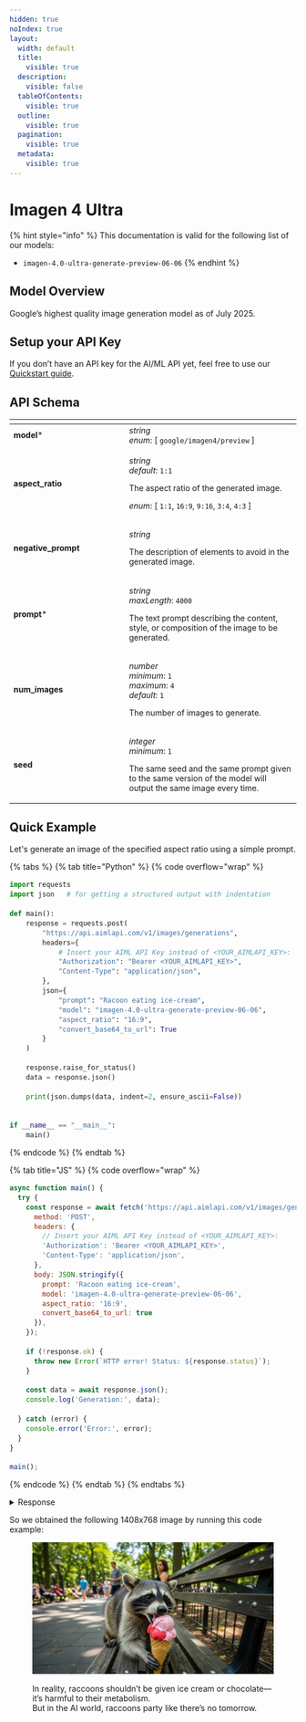 ```yaml
---
hidden: true
noIndex: true
layout:
  width: default
  title:
    visible: true
  description:
    visible: false
  tableOfContents:
    visible: true
  outline:
    visible: true
  pagination:
    visible: true
  metadata:
    visible: true
---
```


# Imagen 4 Ultra

{% hint style="info" %}
This documentation is valid for the following list of our models:

* `imagen-4.0-ultra-generate-preview-06-06`
{% endhint %}

## Model Overview <a href="#model-overview" id="model-overview"></a>

Google’s highest quality image generation model as of July 2025.

## Setup your API Key <a href="#setup-your-api-key" id="setup-your-api-key"></a>

If you don’t have an API key for the AI/ML API yet, feel free to use our [Quickstart guide](https://docs.aimlapi.com/quickstart/setting-up).

## API Schema

<table data-header-hidden><thead><tr><th width="189"></th><th></th></tr></thead><tbody><tr><td><strong>model</strong>*</td><td><em>string</em><br><em>enum</em>:  [ <code>google/imagen4/preview</code> ]</td></tr><tr><td><strong>aspect_ratio</strong></td><td><p><em>string</em><br><em>default</em>: <code>1:1</code></p><p>The aspect ratio of the generated image.</p><p><em>enum</em>:  [ <code>1:1</code>, <code>16:9</code>, <code>9:16</code>, <code>3:4</code>, <code>4:3</code> ]</p></td></tr><tr><td><strong>negative_prompt</strong></td><td><p><em>string</em></p><p>The description of elements to avoid in the generated image.</p></td></tr><tr><td><strong>prompt</strong>*</td><td><p><em>string</em><br><em>maxLength</em>: <code>4000</code></p><p>The text prompt describing the content, style, or composition of the image to be generated.</p></td></tr><tr><td><strong>num_images</strong></td><td><p><em>number</em><br><em>minimum</em>: <code>1</code><br><em>maximum</em>: <code>4</code><br><em>default</em>: <code>1</code></p><p>The number of images to generate.</p></td></tr><tr><td><strong>seed</strong></td><td><p><em>integer</em><br><em>minimum</em>: <code>1</code></p><p>The same seed and the same prompt given to the same version of the model will output the same image every time.</p></td></tr></tbody></table>

## Quick Example

Let's generate an image of the specified aspect ratio using a simple prompt.

{% tabs %}
{% tab title="Python" %}
{% code overflow="wrap" %}
```python
import requests
import json   # for getting a structured output with indentation

def main():
    response = requests.post(
        "https://api.aimlapi.com/v1/images/generations",
        headers={
            # Insert your AIML API Key instead of <YOUR_AIMLAPI_KEY>:
            "Authorization": "Bearer <YOUR_AIMLAPI_KEY>",
            "Content-Type": "application/json",
        },
        json={
            "prompt": "Racoon eating ice-cream",
            "model": "imagen-4.0-ultra-generate-preview-06-06",
            "aspect_ratio": "16:9",
            "convert_base64_to_url": True
        }
    )

    response.raise_for_status()
    data = response.json()

    print(json.dumps(data, indent=2, ensure_ascii=False))


if __name__ == "__main__":
    main()
```
{% endcode %}
{% endtab %}

{% tab title="JS" %}
{% code overflow="wrap" %}
```javascript
async function main() {
  try {
    const response = await fetch('https://api.aimlapi.com/v1/images/generations', {
      method: 'POST',
      headers: {
        // Insert your AIML API Key instead of <YOUR_AIMLAPI_KEY>:
        'Authorization': 'Bearer <YOUR_AIMLAPI_KEY>',
        'Content-Type': 'application/json',
      },
      body: JSON.stringify({
        prompt: 'Racoon eating ice-cream',
        model: 'imagen-4.0-ultra-generate-preview-06-06',
        aspect_ratio: '16:9',
        convert_base64_to_url: true
      }),
    });

    if (!response.ok) {
      throw new Error(`HTTP error! Status: ${response.status}`);
    }

    const data = await response.json();
    console.log('Generation:', data);

  } catch (error) {
    console.error('Error:', error);
  }
}

main();
```
{% endcode %}
{% endtab %}
{% endtabs %}

<details>

<summary>Response</summary>

{% code overflow="wrap" %}
```json5
{
  "data": [
    {
      "mime_type": "image/png",
      "url": "https://cdn.aimlapi.com/generations/guepard/1753091188132-ea2fc805-e828-4afe-82e6-7831a2d4080e.png"
    }
  ]
}
```
{% endcode %}

</details>

So we obtained the following 1408x768 image by running this code example:

<figure><img src="../../../.gitbook/assets/google-imagen-4.0-ultra-generate-preview-06-06_output.png" alt=""><figcaption><p>In reality, raccoons shouldn’t be given ice cream or chocolate—it’s harmful to their metabolism. <br>But in the AI world, raccoons party like there’s no tomorrow.</p></figcaption></figure>
